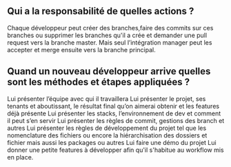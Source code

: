 ## Qui a la responsabilité de quelles actions ?

Chaque développeur peut créer des branches,faire des commits sur ces branches ou supprimer les branches qu'il a crée et demander une pull request vers la branche master. Mais seul l’intégration manager peut les accepter et merge ensuite vers la branche principal.

## Quand un nouveau développeur arrive quelles sont les méthodes et étapes appliquées ?

Lui présenter l’équipe avec qui il travaillera
Lui présenter le projet, ses tenants et aboutissant, le résultat final qu’on aimerai obtenir et les features déjà présente
Lui présenter les stacks, l’environnement de dev et comment il peut s’en servir
Lui présenter les règles de commit, gestions des branch et autres
Lui présenter les règles de développement du projet tel que les nomenclature des fichiers ou encore la hiérarchisation des dossiers et fichier mais aussi les packages ou autres
Lui faire une démo du projet
Lui donner une petite features à développer afin qu'il s'habitue au workflow mis en place.